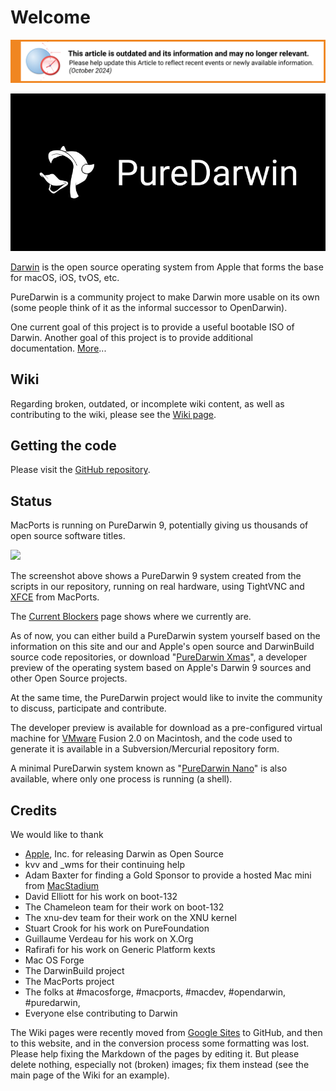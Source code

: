 # Welcome
![This article is outdated and its information and may no longer relevant.](/img/notice/article-oudated-oct2024.svg)


![](/img/pd-logo-bg000.jpg)

[Darwin](http://en.wikipedia.org/wiki/Darwin_%28operating_system%29) is the open source operating system from Apple that forms the base for macOS, iOS, tvOS, etc.

PureDarwin is a community project to make Darwin more usable on its own (some people think of it as the informal successor to OpenDarwin).

One current goal of this project is to provide a useful bootable ISO of Darwin.
Another goal of this project is to provide additional documentation. [More](/about/_About)...

## Wiki

Regarding broken, outdated, or incomplete wiki content, as well as contributing to the wiki, please see the [Wiki page](/about/Wiki).

## Getting the code

Please visit the [GitHub repository](https://github.com/PureDarwin/PureDarwin).

## Status

MacPorts is running on PureDarwin 9, potentially giving us thousands of open source software titles.

![](https://raw.github.com/wiki/PureDarwin/PureDarwin/images/macports_on_pd.jpg)

The screenshot above shows a PureDarwin 9 system created from the scripts in our repository, running on real hardware, using TightVNC and [XFCE](/users/Xfce) from MacPorts.

The [Current Blockers](/developers/Current%20blockers) page shows where we currently are.

As of now, you can either build a PureDarwin system yourself based on the information on this site and our and Apple's open source and DarwinBuild source code repositories, or download "[PureDarwin Xmas](/users/Xmas)", a developer preview of the operating system based on Apple's Darwin 9 sources and other Open Source projects.

At the same time, the PureDarwin project would like to invite the community to discuss, participate and contribute.

The developer preview is available for download as a pre-configured virtual machine for [VMware](/developers/VMware) Fusion 2.0 on Macintosh, and the code used to generate it is available in a Subversion/Mercurial repository form.

A minimal PureDarwin system known as "[PureDarwin Nano](/users/PureDarwin-Nano)" is also available, where only one process is running (a shell).

## Credits

We would like to thank
-   [Apple](https://github.com/apple), Inc. for releasing Darwin as Open Source 
-   kvv and _wms for their continuing help
-   Adam Baxter for finding a Gold Sponsor to provide a hosted Mac mini from [MacStadium](http://www.macstadium.com)
-   David Elliott for his work on boot-132
-   The Chameleon team for their work on boot-132
-   The xnu-dev team for their work on the XNU kernel
-   Stuart Crook for his work on PureFoundation
-   Guillaume Verdeau for his work on X.Org
-   Rafirafi for his work on Generic Platform kexts
-   Mac OS Forge 
-   The DarwinBuild project 
-   The MacPorts project
-   The folks at #macosforge, #macports, #macdev, #opendarwin, #puredarwin, 
-   Everyone else contributing to Darwin 

The Wiki pages were recently moved from [Google Sites](https://sites.google.com/a/puredarwin.org/puredarwin/) to GitHub, and then to this website, and in the conversion process some formatting was lost. Please help fixing the Markdown of the pages by editing it. But please delete nothing, especially not (broken) images; fix them instead (see the main page of the Wiki for an example). 